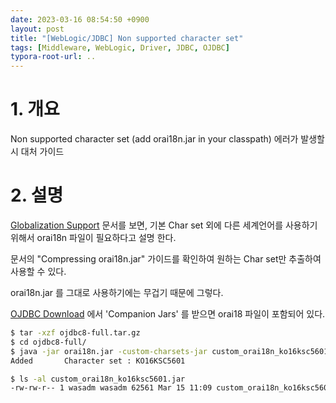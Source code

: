 ```yaml
---
date: 2023-03-16 08:54:50 +0900
layout: post
title: "[WebLogic/JDBC] Non supported character set"
tags: [Middleware, WebLogic, Driver, JDBC, OJDBC]
typora-root-url: ..
---
```


# 1. 개요

Non supported character set (add orai18n.jar in your classpath) 에러가 발생할 시 대처 가이드



# 2. 설명

[Globalization Support](https://docs.oracle.com/en/database/oracle/oracle-database/21/jjdbc/globalization-support.html#GUID-CE02B998-DD6A-46FC-8ECF-AD2413F09A97) 문서를 보면, 기본 Char set 외에 다른 세계언어를 사용하기 위해서 orai18n 파일이 필요하다고 설명 한다.

문서의 "Compressing orai18n.jar" 가이드를 확인하여 원하는 Char set만 추출하여 사용할 수 있다.

orai18n.jar 를 그대로 사용하기에는 무겁기 때문에 그렇다.



[OJDBC Download](https://www.oracle.com/database/technologies/appdev/jdbc-downloads.html ) 에서 'Companion Jars' 를 받으면 orai18 파일이 포함되어 있다.



```sh
$ tar -xzf ojdbc8-full.tar.gz
$ cd ojdbc8-full/
$ java -jar orai18n.jar -custom-charsets-jar custom_orai18n_ko16ksc5601.jar -charset ko16ksc5601
Added       Character set : KO16KSC5601

$ ls -al custom_orai18n_ko16ksc5601.jar
-rw-rw-r-- 1 wasadm wasadm 62561 Mar 15 11:09 custom_orai18n_ko16ksc5601.jar
```

